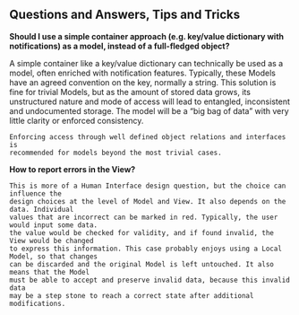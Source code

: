 Questions and Answers, Tips and Tricks
--------------------------------------

**Should I use a simple container approach (e.g. key/value dictionary with notifications) as a model, instead of a full-fledged object?**

A simple container like a key/value dictionary can technically be used as a
   model, often enriched with notification features. Typically, these Models
    have an agreed convention on the key, normally a string.
    This solution is fine for trivial Models, but as the amount of stored data grows,
    its unstructured nature and mode of access will lead to entangled, inconsistent 
    and undocumented storage. The model will be a “big bag of data” with very
    little clarity or enforced consistency.

    Enforcing access through well defined object relations and interfaces is
    recommended for models beyond the most trivial cases. 


**How to report errors in the View?**

    This is more of a Human Interface design question, but the choice can influence the
    design choices at the level of Model and View. It also depends on the data. Individual
    values that are incorrect can be marked in red. Typically, the user would input some data.
    the value would be checked for validity, and if found invalid, the View would be changed
    to express this information. This case probably enjoys using a Local Model, so that changes
    can be discarded and the original Model is left untouched. It also means that the Model
    must be able to accept and preserve invalid data, because this invalid data
    may be a step stone to reach a correct state after additional modifications.


